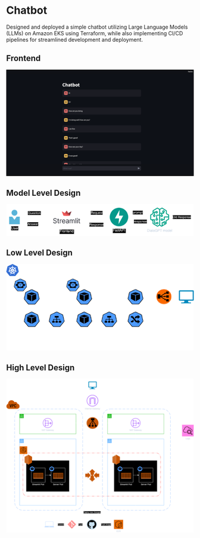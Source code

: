# Chatbot

Designed and deployed a simple chatbot utilizing Large Language Models (LLMs) on Amazon EKS using Terraform, while also implementing CI/CD pipelines for streamlined development and deployment.

## Frontend

![Frontend](Designs/Frontend.png)

## Model Level Design

![Model Level Design](Designs/model_design.png)

## Low Level Design

![LLD](Designs/LLD.png)

## High Level Design

![HLD](Designs/HLD/v4.0.png)
